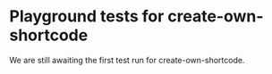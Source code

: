 # Playground tests for create-own-shortcode
We are still awaiting the first test run for create-own-shortcode.
